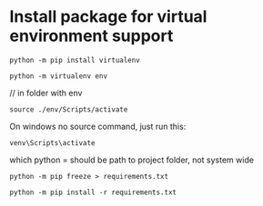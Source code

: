 # Install package for virtual environment support

```
python -m pip install virtualenv
```

```
python -m virtualenv env
```

// in folder with env
```
source ./env/Scripts/activate
```
On windows no source command, just run this:
```
venv\Scripts\activate
```

which python = should be path to project folder, not system wide

```
python -m pip freeze > requirements.txt
```

```
python -m pip install -r requirements.txt
```
